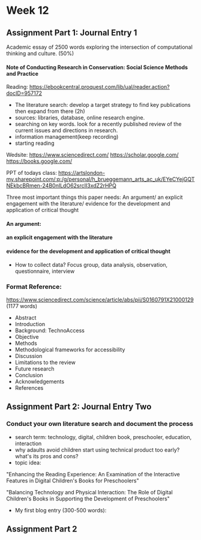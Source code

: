 # Week 12 
## Assignment Part 1: Journal Entry 1
Academic essay of 2500 words exploring the intersection of computational
thinking and culture. (50%)

#### Note of Conducting Research in Conservation: Social Science Methods and Practice

Reading:
https://ebookcentral.proquest.com/lib/ual/reader.action?docID=957172

- The literature search: develop a target strategy to find key publications then expand from there (2h)
- sources: libraries, database, online research engine. 
- searching on key words. look for a recently published review of the current issues and directions in research.
- information management(keep recording)
- starting reading

Wedsite:
https://www.sciencedirect.com/
https://scholar.google.com/
https://books.google.com/

PPT of todays class:
https://artslondon-my.sharepoint.com/:p:/g/personal/h_brueggemann_arts_ac_uk/EYeCYejGQTNEkbcBRmen-24B0nILdO62srcII3xdZ2rHPQ

Three most important things this paper needs:
An argument/ an explicit engagement with the literature/ evidence for the development and application of critical thought

#### An argument:

#### an explicit engagement with the literature

#### evidence for the development and application of critical thought
- How to collect data?
Focus group, data analysis, observation, questionnaire, interview



### Format Reference:
https://www.sciencedirect.com/science/article/abs/pii/S0160791X21000129
(1177 words)

- Abstract
- Introduction
- Background: TechnoAccess
- Objective
- Methods
- Methodological frameworks for accessibility
- Discussion
- Limitations to the review
- Future research
- Conclusion
- Acknowledgements
- References


## Assignment Part 2: Journal Entry Two

### Conduct your own literature search and document the process
- search term: technology, digital, children book, preschooler, education, interaction
- why adaults avoid children start using technical product too early? what's its pros and cons?
- topic idea:

"Enhancing the Reading Experience: An Examination of the Interactive Features in Digital Children's Books for Preschoolers"

"Balancing Technology and Physical Interaction: The Role of Digital Children's Books in Supporting the Development of Preschoolers"

- My first blog entry (300-500 words):




## Assignment Part 2
